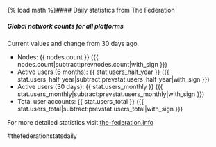 {% load math %}#### Daily statistics from The Federation

##### Global network counts for all platforms

Current values and change from 30 days ago.

* Nodes: {{ nodes.count }} ({{ nodes.count|subtract:prevnodes.count|with_sign }})
* Active users (6 months): {{ stat.users_half_year }} ({{ stat.users_half_year|subtract:prevstat.users_half_year|with_sign }})
* Active users (30 days): {{ stat.users_monthly }} ({{ stat.users_monthly|subtract:prevstat.users_monthly|with_sign }})
* Total user accounts: {{ stat.users_total }} ({{ stat.users_total|subtract:prevstat.users_total|with_sign }})

For more detailed statistics visit [the-federation.info](https://the-federation.info)

#thefederationstatsdaily

